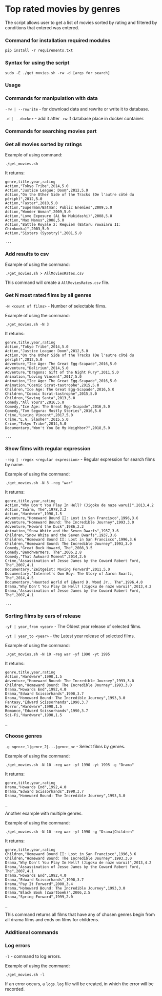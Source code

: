 # Top rated movies by genres

The script allows user to get a list of movies sorted by rating and filtered by conditions that entered was entered.

### Command for installation required modules

    pip install -r requirements.txt

### Syntax for using the script

    sudo -E ./get_movies.sh -rw -d [args for search]

### Usage

### Commands for manipulation with data

`-rw | --rewrite` - for download data and rewrite or write it to database.

`-d | --docker` - add it after `-rw` if database place in docker container.

### Commands for searching movies part

### Get all movies sorted by ratings

Example of using command:
    
    ./get_movies.sh

It returns:

    genre,title,year,rating
    Action,"Tokyo Tribe",2014,5.0
    Action,"Justice League: Doom",2012,5.0
    Action,"On the Other Side of the Tracks (De l'autre côté du périph)",2012,5.0
    Action,"Faster",2010,5.0
    Action,"Superman/Batman: Public Enemies",2009,5.0
    Action,"Wonder Woman",2009,5.0
    Action,"Love Exposure (Ai No Mukidashi)",2008,5.0
    Action,"Max Manus",2008,5.0
    Action,"Battle Royale 2: Requiem (Batoru rowaiaru II: Chinkonka)",2003,5.0
    Action,"Sisters (Syostry)",2001,5.0
    
    ...

### Add results to csv

Example of using the command:

    ./get_movies.sh > AllMoviesRates.csv

This command will create a `AllMoviesRates.csv` file.

### Get N most rated films by all genres

`-N <count of films>` - Number of selectable films.

Example of using the command:

    ./get_movies.sh -N 3

It returns:

    genre,title,year,rating
    Action,"Tokyo Tribe",2014,5.0
    Action,"Justice League: Doom",2012,5.0
    Action,"On the Other Side of the Tracks (De l'autre côté du périph)",2012,5.0
    Adventure,"Ice Age: The Great Egg-Scapade",2016,5.0
    Adventure,"Delirium",2014,5.0
    Adventure,"Dragons: Gift of the Night Fury",2011,5.0
    Animation,"Loving Vincent",2017,5.0
    Animation,"Ice Age: The Great Egg-Scapade",2016,5.0
    Animation,"Cosmic Scrat-tastrophe",2015,5.0
    Children,"Ice Age: The Great Egg-Scapade",2016,5.0
    Children,"Cosmic Scrat-tastrophe",2015,5.0
    Children,"Saving Santa",2013,5.0
    Comedy,"All Yours",2016,5.0
    Comedy,"Ice Age: The Great Egg-Scapade",2016,5.0
    Comedy,"Tom Segura: Mostly Stories",2016,5.0
    Crime,"Loving Vincent",2017,5.0
    Crime,"L.A. Slasher",2015,5.0
    Crime,"Tokyo Tribe",2014,5.0
    Documentary,"Won't You Be My Neighbor?",2018,5.0

    ...

### Show films with regular expression

`-reg | -regex <regular expression>` - Regular expression for search films by name.

Example of using the command:

    ./get_movies.sh -N 3 -reg "war"

It returns:

    genre,title,year,rating
    Action,"Why Don't You Play In Hell? (Jigoku de naze warui)",2013,4.2
    Action,"Swarm, The",1978,2.2
    Action,"Hardware",1990,1.5
    Adventure,"Homeward Bound II: Lost in San Francisco",1996,3.6
    Adventure,"Homeward Bound: The Incredible Journey",1993,3.0
    Adventure,"Howard the Duck",1986,2.2
    Animation,"Snow White and the Seven Dwarfs",1937,3.6
    Children,"Snow White and the Seven Dwarfs",1937,3.6
    Children,"Homeward Bound II: Lost in San Francisco",1996,3.6
    Children,"Homeward Bound: The Incredible Journey",1993,3.0
    Comedy,"Great Buck Howard, The",2008,3.5
    Comedy,"Benchwarmers, The",2006,2.8
    Comedy,"That Awkward Moment",2014,2.6
    Crime,"Assassination of Jesse James by the Coward Robert Ford, The",2007,4.1
    Documentary,"Zeitgeist: Moving Forward",2011,5.0
    Documentary,"Internet's Own Boy: The Story of Aaron Swartz, The",2014,4.5
    Documentary,"Haunted World of Edward D. Wood Jr., The",1996,4.0
    Drama,"Why Don't You Play In Hell? (Jigoku de naze warui)",2013,4.2
    Drama,"Assassination of Jesse James by the Coward Robert Ford, The",2007,4.1

    ...

### Sorting films by ears of release

`-yf | year_from <year>` - The Oldest year release of selected films. <p>
`-yt | year_to <year>` - the Latest year release of selected films.

Example of using the command:

    ./get_movies.sh -N 10 -reg war -yf 1990 -yt 1995

It returns:

    genre,title,year,rating
    Action,"Hardware",1990,1.5
    Adventure,"Homeward Bound: The Incredible Journey",1993,3.0
    Children,"Homeward Bound: The Incredible Journey",1993,3.0
    Drama,"Howards End",1992,4.0
    Drama,"Edward Scissorhands",1990,3.7
    Drama,"Homeward Bound: The Incredible Journey",1993,3.0
    Fantasy,"Edward Scissorhands",1990,3.7
    Horror,"Hardware",1990,1.5
    Romance,"Edward Scissorhands",1990,3.7
    Sci-Fi,"Hardware",1990,1.5

    _

### Choose genres

`-g <genre_1|genre_2|...|genre_n>` - Select films by genres.

Example of using the command:

    ./get_movies.sh -N 10 -reg war -yf 1990 -yt 1995 -g "Drama"

It returns:

    genre,title,year,rating
    Drama,"Howards End",1992,4.0
    Drama,"Edward Scissorhands",1990,3.7
    Drama,"Homeward Bound: The Incredible Journey",1993,3.0

    _

Another example with multiple genres.

Example of using the command:

    ./get_movies.sh -N 10 -reg war -yf 1990 -g "Drama|Children"

It returns:

    genre,title,year,rating
    Children,"Homeward Bound II: Lost in San Francisco",1996,3.6
    Children,"Homeward Bound: The Incredible Journey",1993,3.0
    Drama,"Why Don't You Play In Hell? (Jigoku de naze warui)",2013,4.2
    Drama,"Assassination of Jesse James by the Coward Robert Ford, The",2007,4.1
    Drama,"Howards End",1992,4.0
    Drama,"Edward Scissorhands",1990,3.7
    Drama,"Pay It Forward",2000,3.4
    Drama,"Homeward Bound: The Incredible Journey",1993,3.0
    Drama,"Black Book (Zwartboek)",2006,2.5
    Drama,"Spring Forward",1999,2.0

    _

This command returns all films that have any of chosen genres begin from all drama films and ends on films for childrens.

### Additional commands

### Log errors

`-l` - command to log errors.

Example of using the command:

    ./get_movies.sh -l

If an error occurs, a `logs.log` file will be created, in which the error will be recorded.